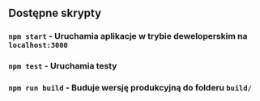 
## Dostępne skrypty

### `npm start`     - Uruchamia aplikacje w trybie deweloperskim na `localhost:3000`


### `npm test`      - Uruchamia testy


### `npm run build` - Buduje wersję produkcyjną do folderu `build/`
